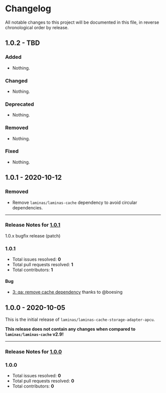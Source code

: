 # Changelog

All notable changes to this project will be documented in this file, in reverse chronological order by release.

## 1.0.2 - TBD

### Added

- Nothing.

### Changed

- Nothing.

### Deprecated

- Nothing.

### Removed

- Nothing.

### Fixed

- Nothing.

## 1.0.1 - 2020-10-12

### Removed

- Remove `laminas/laminas-cache` dependency to avoid circular dependencies.


-----

### Release Notes for [1.0.1](https://github.com/laminas/laminas-cache-storage-adapter-apcu/milestone/2)

1.0.x bugfix release (patch)

### 1.0.1

- Total issues resolved: **0**
- Total pull requests resolved: **1**
- Total contributors: **1**

#### Bug

 - [3: qa: remove cache dependency](https://github.com/laminas/laminas-cache-storage-adapter-apcu/pull/3) thanks to @boesing

## 1.0.0 - 2020-10-05

This is the initial release of `laminas/laminas-cache-storage-adapter-apcu`.

 **This release does not contain any changes when compared to `laminas/laminas-cache` v2.9!** 



-----

### Release Notes for [1.0.0](https://github.com/laminas/laminas-cache-storage-adapter-apcu/milestone/1)



### 1.0.0

- Total issues resolved: **0**
- Total pull requests resolved: **0**
- Total contributors: **0**

